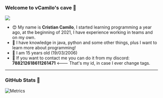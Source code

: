 ### Welcome to vCamilo's cave 👋

![](https://komarev.com/ghpvc/?username=vCamilxe&color=blueviolet)

<!-- If you think my profile is similar to ElB1to's, it is pure coincidence. Just kidding (here is his github profile: https://github.com/Elb1to/) --->

 * 😍 My name is **Cristian Camilo**, I started learning programming a year ago, at the beginning of 2021, I have experience working in teams and on my own.
 * 🌴 I have knowledge in java, python and some other things, plus I want to learn more about programming!
 * 🥳 I am 15 years old (19/03/2006)
 * 📨 If you want to contact me you can do it from my discord: **788212618611261471** <--- That's my id, in case I ever change tags.

---

### GitHub Stats 🎊

![Metrics](https://metrics.lecoq.io/vCamilx?template=classic&repositories.forks=true&base.metadata=0&languages=1&followup=1&languages.limit=8&languages.sections=most-used&languages.colors=github&languages.threshold=0%25&languages.indepth=false&languages.recent.load=300&languages.recent.days=14&followup.sections=repositories&config.timezone=America%2FColombia&config.padding=0%2C%2015%25)
